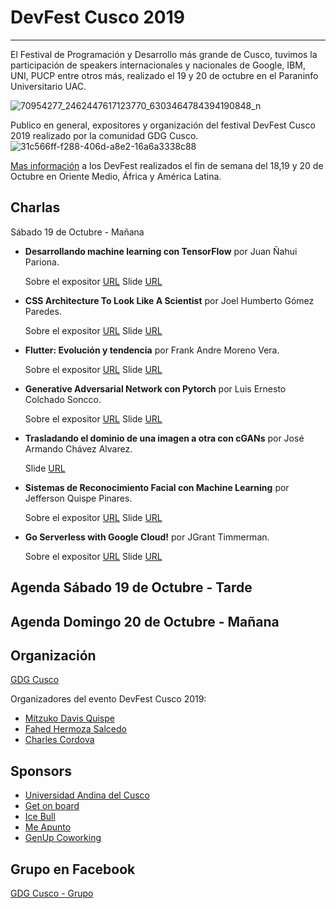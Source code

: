 # DevFest Cusco 2019
-----
El Festival de Programación y Desarrollo más grande de Cusco, tuvimos la participación de speakers internacionales y nacionales de Google, IBM, UNI, PUCP entre otros más, realizado el 19 y 20 de octubre en el Paraninfo Universitario UAC.

![70954277_2462447617123770_6303464784394190848_n](https://user-images.githubusercontent.com/8326973/67768121-da9a8280-fa1f-11e9-8b56-741e462e76be.png)

Publico en general, expositores y organización del festival DevFest Cusco 2019 realizado por la comunidad GDG Cusco. 
![31c566ff-f288-406d-a8e2-16a6a3338c88](https://user-images.githubusercontent.com/8326973/67768324-4977db80-fa20-11e9-85ac-7954a229c297.jpeg)

[Mas información](https://www.facebook.com/967415219957038/photos/a.975551702476723/2669994886365721/?type=3&theater) a los DevFest realizados el fin de semana del 18,19 y 20 de Octubre en Oriente Medio, África y América Latina.

## Charlas
Sábado 19 de Octubre - Mañana
- **Desarrollando machine learning con TensorFlow**  por Juan Ñahui Pariona.

    Sobre el expositor [URL](https://www.facebook.com/gdgcusco/photos/a.1207259889309222/2497409363627595/?type=3&theater)
    Slide [URL](https://drive.google.com/drive/folders/1f-38ZxN1RN5r2xZbEYl-IhVSB0x2UQw3?usp=sharing)

- **CSS Architecture To Look Like A Scientist**  por Joel Humberto Gómez Paredes.

    Sobre el expositor [URL](https://www.facebook.com/gdgcusco/photos/a.1207259889309222/2503124753056056/?type=3&theater)
    Slide [URL](https://docs.google.com/presentation/d/19MSAhLTALnyuPADbMmQSTZsWyz5CzzbcjEmkKcnDXsw/edit?usp=drivesdk)
    
- **Flutter: Evolución y tendencia**  por Frank Andre Moreno Vera.

    Sobre el expositor [URL](https://www.facebook.com/gdgcusco/photos/a.1207259889309222/2495156103852921/?type=3&theater)
    Slide [URL](https://docs.google.com/presentation/d/1EFQGpwQOt2jpXB1VxBG65McCVxuZ7GUEAjqUnvw9wTo/edit#slide=id.g5baf8905d1_0_158)
    
- **Generative Adversarial Network con Pytorch**  por Luis Ernesto Colchado Soncco.

    Sobre el expositor [URL](https://www.facebook.com/gdgcusco/photos/a.1207259889309222/2500054900029708/?type=3&theater)
    Slide [URL](https://docs.google.com/presentation/d/1WP682Qky8t3JeSabkP1dMzz6JGrQSZjrQOesiLKKPhE/edit)

- **Trasladando el dominio de una imagen a otra con cGANs**  por José Armando Chávez Alvarez.

    Slide [URL](https://docs.google.com/presentation/d/1iDiBoC8AUOrnoCgMJj3y79o6bLpLJwjgIFnIZSu1uM4/edit?usp=sharing)

- **Sistemas de Reconocimiento Facial con Machine Learning**  por Jefferson Quispe Pinares.

    Sobre el expositor [URL](https://www.facebook.com/gdgcusco/photos/a.1207259889309222/2503801956321669/?type=3&theater)
    Slide [URL](https://docs.google.com/presentation/d/1WItO4efWzwvqrsNX4ZngiWHYjgPWwX2b-VOfYJ2jMR0/edit?usp=sharing)

- **Go Serverless with Google Cloud!**  por JGrant Timmerman.

    Sobre el expositor [URL](https://www.facebook.com/gdgcusco/photos/a.1207259889309222/2508868292481702/?type=3&theater)
    Slide [URL]()

## Agenda Sábado 19 de Octubre - Tarde

## Agenda Domingo 20 de Octubre - Mañana

## Organización 
[GDG Cusco](https://github.com/GDG-Cusco)

Organizadores del evento DevFest Cusco 2019:

- [Mítzuko Davis Quispe](https://www.facebook.com/mitzukodavis)
- [Fahed Hermoza Salcedo](https://www.facebook.com/fahed19)
- [Charles Cordova](https://www.facebook.com/charlescordovav)

## Sponsors
 - [Universidad Andina del Cusco](https://www.facebook.com/UniversidadAndinaCusco/)
 - [Get on board](https://www.getonbrd.com/)
 - [Ice Bull](https://www.facebook.com/IceBull-Solutions-1193850847443086/)
 - [Me Apunto](https://www.facebook.com/meapuntoapp/)
 - [GenUp Coworking](https://www.facebook.com/coworking.cusco/)

## Grupo en Facebook 
[GDG Cusco - Grupo](https://www.facebook.com/gdgcusco/)




